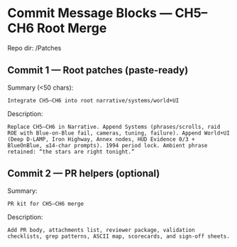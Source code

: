 # Commit Message Blocks — CH5–CH6 Root Merge
Repo dir: /Patches

## Commit 1 — Root patches (paste-ready)
Summary (<50 chars):
```
Integrate CH5–CH6 into root narrative/systems/world+UI
```
Description:
```
Replace CH5–CH6 in Narrative. Append Systems (phrases/scrolls, raid ROE with Blue-on-Blue fail, cameras, tuning, failure). Append World+UI (Deep D-LAMP, Iron Highway, Annex nodes, HUD Evidence 0/3 + BlueOnBlue, ≤14-char prompts). 1994 period lock. Ambient phrase retained: “the stars are right tonight.”
```

## Commit 2 — PR helpers (optional)
Summary:
```
PR kit for CH5–CH6 merge
```
Description:
```
Add PR body, attachments list, reviewer package, validation checklists, grep patterns, ASCII map, scorecards, and sign-off sheets.
```
